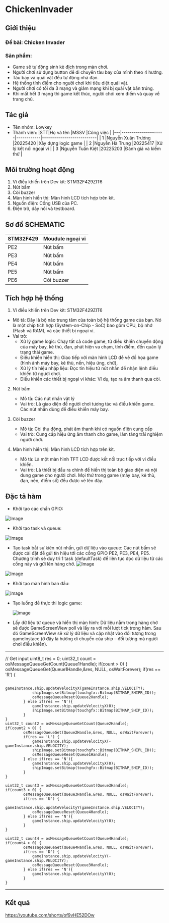 # ChickenInvader
## Giới thiệu
### Đề bài: Chicken Invader
### Sản phẩm: 
- Game sẽ tự động sinh kẻ địch trong màn chơi.
- Người chơi sử dụng button để di chuyển tàu bay của mình theo 4 hướng.
- Tàu bay và quái vật đều tự động nhả đạn.
- Hệ thống tính điểm cho người chơi khi tiêu diệt quái vật.
- Người chơi có tối đa 3 mạng và giảm mạng khi bị quái vật bắn trúng.
- Khi mất hết 3 mạng thì game kết thúc, người chơi xem điểm và quay về trang chủ.
## Tác giả
- Tên nhóm: Lowkey
- Thành viên:
|STT|Họ và tên      |MSSV    |Công việc           |
|---|---------------------|------------|---------------------------|
| 1 |Nguyễn Xuân Trưởng  |20225420  |Xây dựng logic game       |
| 2 |Nguyễn Hà Trung     |20225417  |Xử lý kết nối ngoại vi    |
| 3 |Nguyễn Tuấn Kiệt    |20225203  |Đánh giá và kiểm thử      |


## Môi trường hoạt động
1. Vi điều khiển trên Dev kit: STM32F429ZIT6
2. Nút bấm
3. Còi buzzer
4. Màn hình hiển thị: Màn hình LCD tích hợp trên kit.
5. Nguồn điện: Cổng USB của PC.
6. Điện trở, dây nối và testboard.
   
## Sơ đồ SCHEMATIC
|   STM32F429   |   Moudule ngoại vi    |
|---------------|-----------------------|
|      PE2      |        Nút bấm        |
|      PE3      |        Nút bấm        |
|      PE4      |        Nút bấm        |
|      PE5      |        Nút bấm        |
|      PE6      |       Còi buzzer      |

## Tích hợp hệ thống
   1. Vi điều khiển trên Dev kit: STM32F429ZIT6
   - Mô tả: Đây là bộ não trung tâm của toàn bộ hệ thống game của bạn. Nó là một chip tích hợp (System-on-Chip - SoC) bao gồm CPU, bộ nhớ (Flash và RAM), và các thiết bị ngoại vi.
   - Vai trò: 
     + Xử lý game logic: Chạy tất cả code game, từ điều khiển chuyển động của máy bay, kẻ thù, đạn, phát hiện va chạm, tính điểm, đến quản lý trạng thái game.
     + Điều khiển hiển thị: Giao tiếp với màn hình LCD để vẽ đồ họa game (hình ảnh máy bay, kẻ thù, nền, hiệu ứng, chữ).
     + Xử lý tín hiệu nhập liệu: Đọc tín hiệu từ nút nhấn để nhận lệnh điều khiển từ người chơi.
     + Điều khiển các thiết bị ngoại vi khác: Ví dụ, tạo ra âm thanh qua còi.

2. Nút bấm
   - Mô tả: Các nút nhấn vật lý
   - Vai trò: Là giao diện để người chơi tương tác và điều khiển game. Các nút nhấn dùng để điều khiển máy bay.
     
3. Còi buzzer
   - Mô tả: Còi thụ động, phát âm thanh khi có nguồn điện cung cấp
   - Vai trò: Cung cấp hiệu ứng âm thanh cho game, làm tăng trải nghiệm người chơi.
     
4. Màn hình hiển thị: Màn hình LCD tích hợp trên kit.
   - Mô tả: Là một màn hình TFT LCD được kết nối trực tiếp với vi điều khiển.
   - Vai trò: Là thiết bị đầu ra chính để hiển thị toàn bộ giao diện và nội dung game cho người chơi. Mọi thứ trong game (máy bay, kẻ thù, đạn, nền, điểm số) đều được vẽ lên đây.
     
## Đặc tả hàm 
- Khởi tạo các chần GPIO:

![Image](https://github.com/user-attachments/assets/88ec9df5-36d0-49ff-9dbf-c6c8df137ad7)

- Khởi tạo task và queue:

![Image](https://github.com/user-attachments/assets/87bbf976-b62f-4c92-ae1b-fc25b51341cd)

- Tạo task bắt sự kiên nút nhấn, gửi dữ liệu vào queue:
   Các nút bấm sẽ được cài đặt để gửi tín hiệu tới các cồng GPIO PE2, PE3, PE4, PE5. Chương trình sẽ duy trì 1 task (defaultTask) để liên tục đọc dữ liệu từ các cổng này và gửi lên hàng chờ.
![Image](https://github.com/user-attachments/assets/4b29b128-3266-4809-a6bf-8895de762f4b)

![Image](https://github.com/user-attachments/assets/4302d0eb-5037-491c-85f6-9384eb443c76)

- Khởi tạo màn hình ban đầu:
  
![image](https://github.com/user-attachments/assets/5109fc43-7ffa-4515-875b-21584b2aa1ce)

- Tạo luồng để thực thi logic game:

   ![image](https://github.com/user-attachments/assets/887ab548-bb2f-4721-9806-486f3cb38346)

  
- Lấy dữ liệu từ queue và hiển thị màn hình:
  Dữ liệu nằm trong hàng chờ sẽ được GameScreenView poll và lấy ra với mỗi lượt tick trong hàm. Sau đó GameScreenView sẽ xử lý dữ liệu và cập nhật vào đối tượng trong gameInstace (ở đây là hướng di chuyển của      ship – đối tượng mà người chơi điều khiển).
-------------------------------------------------------------------------------------------------------------------------
  // Get input
	uint8_t res = 0;
	uint32_t count = osMessageQueueGetCount(Queue1Handle);
	if(count > 0) {
			osMessageQueueGet(Queue1Handle,&res, NULL, osWaitForever);
			if(res == 'R') {

				gameInstance.ship.updateVelocityX(gameInstance.ship.VELOCITY);
				shipImage.setBitmap(touchgfx::Bitmap(BITMAP_SHIPR_ID));
				osMessageQueueReset(Queue2Handle);
			} else if(res == 'N'){
				gameInstance.ship.updateVelocityX(0);
				shipImage.setBitmap(touchgfx::Bitmap(BITMAP_SHIP_ID));
			}
	}
	uint32_t count2 = osMessageQueueGetCount(Queue2Handle);
	if(count2 > 0) {
			osMessageQueueGet(Queue2Handle,&res, NULL, osWaitForever);
			if(res == 'L') {
				gameInstance.ship.updateVelocityX(-gameInstance.ship.VELOCITY);
				shipImage.setBitmap(touchgfx::Bitmap(BITMAP_SHIPL_ID));
				osMessageQueueReset(Queue1Handle);
			} else if(res == 'N'){
				gameInstance.ship.updateVelocityX(0);
				shipImage.setBitmap(touchgfx::Bitmap(BITMAP_SHIP_ID));
			}
	}

	uint32_t count3 = osMessageQueueGetCount(Queue3Handle);
	if(count3 > 0) {
			osMessageQueueGet(Queue3Handle,&res, NULL, osWaitForever);
			if(res == 'U') {
				gameInstance.ship.updateVelocityY(gameInstance.ship.VELOCITY);
				osMessageQueueReset(Queue4Handle);
			} else if(res == 'N'){
				gameInstance.ship.updateVelocityY(0);
			}
	}

	uint32_t count4 = osMessageQueueGetCount(Queue4Handle);
	if(count4 > 0) {
			osMessageQueueGet(Queue4Handle,&res, NULL, osWaitForever);
			if(res == 'D') {
				gameInstance.ship.updateVelocityY(-gameInstance.ship.VELOCITY);
				osMessageQueueReset(Queue3Handle);
			} else if(res == 'N'){
				gameInstance.ship.updateVelocityY(0);
			}
	}
 ------------------------------------------------------------------------------------------------------

## Kết quả
https://youtube.com/shorts/of9vHE52DOw






